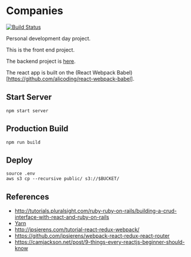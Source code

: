 # Companies

[![Build Status](https://semaphoreci.com/api/v1/scottbarr/companies-ui/branches/master/badge.svg)](https://semaphoreci.com/scottbarr/companies-ui)

Personal development day project.

This is the front end project.

The backend project is [here](https://github.com/scottjbarr/companies).

The react app is built on the (React Webpack Babel)[https://github.com/alicoding/react-webpack-babel].

## Start Server

    npm start server


## Production Build

    npm run build


## Deploy

    source .env
    aws s3 cp --recursive public/ s3://$BUCKET/


## References

- http://tutorials.pluralsight.com/ruby-ruby-on-rails/building-a-crud-interface-with-react-and-ruby-on-rails
- [Yarn](https://code.facebook.com/posts/1840075619545360)
- http://jpsierens.com/tutorial-react-redux-webpack/
- https://github.com/jpsierens/webpack-react-redux-react-router
- https://camjackson.net/post/9-things-every-reactjs-beginner-should-know
